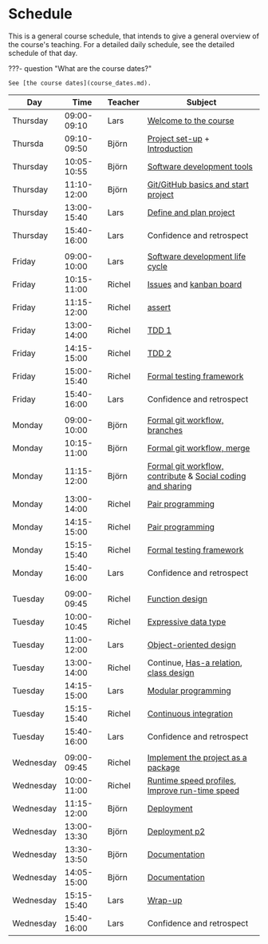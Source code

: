 # Schedule

This is a general course schedule, that intends to give a general overview
of the course's teaching.
For a detailed daily schedule, see the detailed schedule of that day.

???- question "What are the course dates?"

    See [the course dates](course_dates.md).

<!-- markdownlint-disable MD013 --><!-- Tables cannot be split up over lines, hence will break 80 characters per line -->
<!-- markdownlint-disable MD055 --><!-- We use three pipes to indicate an empty row -->

Day      |Time       |Teacher|Subject
---------|-----------|-------|-----------------------------------------------------------
Thursday |09:00-09:10|Lars   | [Welcome to the course](./intro.md)
Thursda  |09:10-09:50|Björn  | [Project set-up](./project_start/configurations.md) + [Introduction](./introductions/intro.md)
Thursday |10:05-10:55|Björn  |[Software development tools](./introductions/sdlc_tools.md) <!-- includes modules (tiny) -->
Thursday |11:10-12:00|Björn  |[Git/GitHub basics and start project](./project_start/git_startup.md) <!-- includes merge conflicts -->
Thursday   |13:00-15:40|Lars   |[Define and plan project](./project_start/analysis_design.md)
Thursday   |15:40-16:00|Lars   |Confidence and retrospect
|||||
Friday  |09:00-10:00|Lars   |[Software development life cycle](./introductions/sdlc.md)
Friday  |10:15-11:00|Richel |[Issues](project/issues.md) and [kanban board](project/kanban_board.md)
Friday  |11:15-12:00|Richel |[assert](assert/README.md)
Friday  |13:00-14:00|Richel |[TDD 1](tdd/README.md)
Friday  |14:15-15:00|Richel |[TDD 2](tdd/README.md)
Friday  |15:00-15:40|Richel |[Formal testing framework](testing/testing_framework.md)
Friday  |15:40-16:00|Lars   |Confidence and retrospect
|||||
Monday|09:00-10:00|Björn  |[Formal git workflow, branches](./git/branches.md)
Monday|10:15-11:00|Björn  |[Formal git workflow, merge](./git/merge.md)
Monday|11:15-12:00|Björn  |[Formal git workflow, contribute](./git/contribute.md) & [Social coding and sharing](./social_coding/social_coding.md)
Monday|13:00-14:00|Richel |[Pair programming](pair_programming/README.md)
Monday|14:15-15:00|Richel |[Pair programming](pair_programming/README.md)
Monday|15:15-15:40|Richel |[Formal testing framework](testing/testing_framework.md)
Monday|15:40-16:00|Lars   |Confidence and retrospect
|||||
Tuesday |09:00-09:45|Richel |[Function design](function_design/README.md)
Tuesday |10:00-10:45|Richel |[Expressive data type](expressive_data_type/README.md)
Tuesday |11:00-12:00|Lars   |[Object-oriented design](design_develop/OO_development.md)
Tuesday |13:00-14:00|Richel |Continue, [Has-a relation](has_a_relation/README.md), [class design](data_structures/class_design.md)
Tuesday |14:15-15:00|Lars   |[Modular programming](./modularity/modular.md)
Tuesday |15:15-15:40|Richel |[Continuous integration](continuous_integration/README.md)
Tuesday |15:40-16:00|Lars   |Confidence and retrospect
|||||
Wednesday|09:00-09:45|Richel |[Implement the project as a package](package/README.md)
Wednesday|10:00-11:00|Richel |[Runtime speed profiles](optimisation/runtime_speed_profiles.md), [Improve run-time speed](optimisation/improve_runtime_speed.md)
Wednesday|11:15-12:00|Björn  |[Deployment](deployment/deploy.md)
Wednesday|13:00-13:30|Björn  |[Deployment p2](deployment/deploy.md)
Wednesday|13:30-13:50|Björn  |[Documentation](deployment/documentation.md)
Wednesday|14:05-15:00|Björn  |[Documentation](deployment/documentation.md)
Wednesday|15:15-15:40|Lars   |[Wrap-up](misc/wrap_up.md)
Wednesday|15:40-16:00|Lars   |Confidence and retrospect

<!-- markdownlint-enable MD013 -->
<!-- markdownlint-enable MD055 -->
